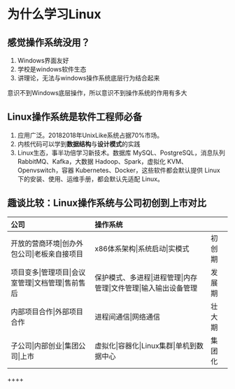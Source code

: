 # 为什么学习Linux

## 感觉操作系统没用？

1. Windows界面友好
2. 学校是windows软件生态
3. 讲理论，无法与windows操作系统底层行为结合起来

意识不到Windows底层操作，所以意识不到操作系统的作用有多大

## Linux操作系统是软件工程师必备

1. 应用广泛。20182018年UnixLike系统占据70%市场。
2. 内核代码可以学到**数据结构**与**设计模式**的实践
3. Linux生态，事半功倍学习新技术。数据库 MySQL、PostgreSQL，消息队列 RabbitMQ、Kafka，大数据 Hadoop、Spark，虚拟化 KVM、Openvswitch，容器 Kubernetes、Docker，这些软件都会默认提供 Linux 下的安装、使用、运维手册，都会默认先适配 Linux。

## 趣谈比较：Linux操作系统与公司初创到上市对比

| 公司                                               | 操作系统                                                     |        |
| :------------------------------------------------- | :----------------------------------------------------------- | ------ |
| 开放的营商环境\|创办外包公司\|老板亲自接项目       | x86体系架构\|系统启动\|实模式                                | 初创期 |
| 项目变多\|管理项目\|会议室管理\|文档管理\|售前售后 | 保护模式、多进程\|进程管理\|内存管理\|文件管理\|输入输出设备管理 | 发展期 |
| 内部项目合作\|外部项目合作                         | 进程间通信\|网络通信                                         | 壮大期 |
| 子公司\|内部创业\|集团公司\|上市                   | 虚拟化\|容器化\|Linux集群\|单机到数据中心                    | 集团化 |



++++
